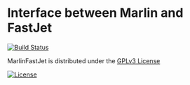 # Interface between Marlin and FastJet
[![Build Status](https://travis-ci.org/iLCSoft/MarlinFastJet.svg?branch=master)](https://travis-ci.org/iLCSoft/MarlinFastJet)

MarlinFastJet is distributed under the [GPLv3 License](http://www.gnu.org/licenses/gpl-3.0.en.html)

[![License](https://www.gnu.org/graphics/gplv3-127x51.png)](https://www.gnu.org/licenses/gpl-3.0.en.html)